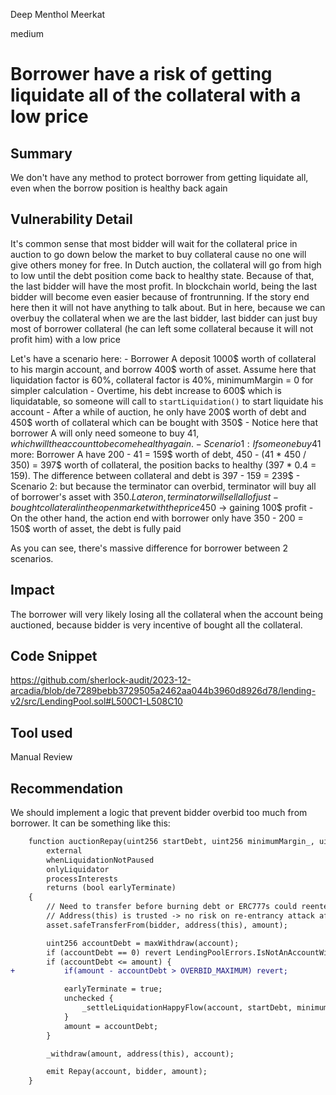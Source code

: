 Deep Menthol Meerkat

medium

# Borrower have a risk of getting liquidate all of the collateral with a low price

## Summary
We don't have any method to protect borrower from getting liquidate all, even when the borrow position is healthy back again

## Vulnerability Detail

It's common sense that most bidder will wait for the collateral price in auction to go down below the market to buy collateral cause no one will give others money for free. In Dutch auction, the collateral will go from high to low until the debt position come back to healthy state. Because of that, the last bidder will have the most profit. In blockchain world, being the last bidder will become even easier because of frontrunning. If the story end here then it will not have anything to talk about. But in here, because we can overbuy the collateral when we are the last bidder, last bidder can just buy most of borrower collateral (he can left some collateral because it will not profit him) with a low price

Let's have a scenario here:
	- Borrower A deposit 1000$ worth of collateral to his margin account, and borrow 400$ worth of asset. Assume here that liquidation factor is 60%, collateral factor is 40%, minimumMargin = 0 for simpler calculation
	- Overtime, his debt increase to 600$ which is liquidatable, so someone will call to `startLiquidation()` to start liquidate his account
	- After a while of auction, he only have 200$ worth of debt and 450$ worth of collateral which can be bought with 350$
	- Notice here that borrower A will only need someone to buy 41$, which will the account to become healthy again. 
	- Scenario 1: If someone buy 41$ more: Borrower A have 200 - 41 = 159$ worth of debt, 450 - (41 * 450 / 350) = 397$ worth of collateral, the position backs to healthy (397 * 0.4 = 159). The difference between collateral and debt is 397 - 159 = 239$
	- Scenario 2: but because the terminator can overbid, terminator will buy all of borrower's asset with 350$. Later on, terminator will sell all of just-bought collateral in the open market with the price 450$ -> gaining 100$ profit
	- On the other hand, the action end with borrower only have 350 - 200 = 150$ worth of asset, the debt is fully paid 

As you can see, there's massive difference for borrower between 2 scenarios.

## Impact
The borrower will very likely losing all the collateral when the account being auctioned, because bidder is very incentive of bought all the collateral.

## Code Snippet
https://github.com/sherlock-audit/2023-12-arcadia/blob/de7289bebb3729505a2462aa044b3960d8926d78/lending-v2/src/LendingPool.sol#L500C1-L508C10
## Tool used 
Manual Review
## Recommendation
We should implement a logic that prevent bidder overbid too much from borrower. It can be something like this:
```diff
    function auctionRepay(uint256 startDebt, uint256 minimumMargin_, uint256 amount, address account, address bidder)
        external
        whenLiquidationNotPaused
        onlyLiquidator
        processInterests
        returns (bool earlyTerminate)
    {
        // Need to transfer before burning debt or ERC777s could reenter.
        // Address(this) is trusted -> no risk on re-entrancy attack after transfer.
        asset.safeTransferFrom(bidder, address(this), amount);

        uint256 accountDebt = maxWithdraw(account);
        if (accountDebt == 0) revert LendingPoolErrors.IsNotAnAccountWithDebt();
        if (accountDebt <= amount) {
+   	    if(amount - accountDebt > OVERBID_MAXIMUM) revert;

            earlyTerminate = true;
            unchecked {
                _settleLiquidationHappyFlow(account, startDebt, minimumMargin_, bidder, (amount - accountDebt));
            }
            amount = accountDebt;
        }

        _withdraw(amount, address(this), account);

        emit Repay(account, bidder, amount);
    }
```
